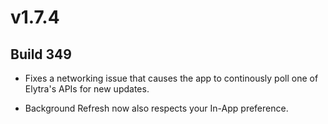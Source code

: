 # v1.7.4

## Build 349

- Fixes a networking issue that causes the app to continously poll one of Elytra's APIs for new updates.  

- Background Refresh now also respects your In-App preference. 
